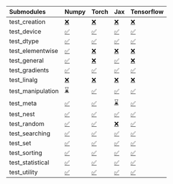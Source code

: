 | Submodules        | Numpy                                                                                                                           | Torch                                                                                                                           | Jax                                                                                                                             | Tensorflow                                                                                                                      |
|:------------------|:--------------------------------------------------------------------------------------------------------------------------------|:--------------------------------------------------------------------------------------------------------------------------------|:--------------------------------------------------------------------------------------------------------------------------------|:--------------------------------------------------------------------------------------------------------------------------------|
| test_creation     | <a href="https://github.com/unifyai/ivy/runs/8057590447?check_suite_focus=true" rel="noopener noreferrer" target="_blank">❌</a> | <a href="https://github.com/unifyai/ivy/runs/8057591125?check_suite_focus=true" rel="noopener noreferrer" target="_blank">❌</a> | <a href="https://github.com/unifyai/ivy/runs/8057591874?check_suite_focus=true" rel="noopener noreferrer" target="_blank">❌</a> | <a href="https://github.com/unifyai/ivy/runs/8057592497?check_suite_focus=true" rel="noopener noreferrer" target="_blank">❌</a> |
| test_device       | <a href="https://github.com/unifyai/ivy/runs/8057590480?check_suite_focus=true" rel="noopener noreferrer" target="_blank">✅</a> | <a href="https://github.com/unifyai/ivy/runs/8057591172?check_suite_focus=true" rel="noopener noreferrer" target="_blank">✅</a> | <a href="https://github.com/unifyai/ivy/runs/8057591920?check_suite_focus=true" rel="noopener noreferrer" target="_blank">✅</a> | <a href="https://github.com/unifyai/ivy/runs/8057592566?check_suite_focus=true" rel="noopener noreferrer" target="_blank">✅</a> |
| test_dtype        | <a href="https://github.com/unifyai/ivy/runs/8057590533?check_suite_focus=true" rel="noopener noreferrer" target="_blank">✅</a> | <a href="https://github.com/unifyai/ivy/runs/8057591213?check_suite_focus=true" rel="noopener noreferrer" target="_blank">✅</a> | <a href="https://github.com/unifyai/ivy/runs/8057591956?check_suite_focus=true" rel="noopener noreferrer" target="_blank">✅</a> | <a href="https://github.com/unifyai/ivy/runs/8057592622?check_suite_focus=true" rel="noopener noreferrer" target="_blank">✅</a> |
| test_elementwise  | <a href="https://github.com/unifyai/ivy/runs/8057590574?check_suite_focus=true" rel="noopener noreferrer" target="_blank">✅</a> | <a href="https://github.com/unifyai/ivy/runs/8057591255?check_suite_focus=true" rel="noopener noreferrer" target="_blank">❌</a> | <a href="https://github.com/unifyai/ivy/runs/8057591988?check_suite_focus=true" rel="noopener noreferrer" target="_blank">❌</a> | <a href="https://github.com/unifyai/ivy/runs/8057592686?check_suite_focus=true" rel="noopener noreferrer" target="_blank">❌</a> |
| test_general      | <a href="https://github.com/unifyai/ivy/runs/8057590638?check_suite_focus=true" rel="noopener noreferrer" target="_blank">✅</a> | <a href="https://github.com/unifyai/ivy/runs/8057591307?check_suite_focus=true" rel="noopener noreferrer" target="_blank">❌</a> | <a href="https://github.com/unifyai/ivy/runs/8057592015?check_suite_focus=true" rel="noopener noreferrer" target="_blank">✅</a> | <a href="https://github.com/unifyai/ivy/runs/8057592732?check_suite_focus=true" rel="noopener noreferrer" target="_blank">❌</a> |
| test_gradients    | <a href="https://github.com/unifyai/ivy/runs/8057590686?check_suite_focus=true" rel="noopener noreferrer" target="_blank">✅</a> | <a href="https://github.com/unifyai/ivy/runs/8057591360?check_suite_focus=true" rel="noopener noreferrer" target="_blank">✅</a> | <a href="https://github.com/unifyai/ivy/runs/8057592045?check_suite_focus=true" rel="noopener noreferrer" target="_blank">✅</a> | <a href="https://github.com/unifyai/ivy/runs/8057592769?check_suite_focus=true" rel="noopener noreferrer" target="_blank">✅</a> |
| test_linalg       | <a href="https://github.com/unifyai/ivy/runs/8057590717?check_suite_focus=true" rel="noopener noreferrer" target="_blank">❌</a> | <a href="https://github.com/unifyai/ivy/runs/8057591394?check_suite_focus=true" rel="noopener noreferrer" target="_blank">❌</a> | <a href="https://github.com/unifyai/ivy/runs/8057592086?check_suite_focus=true" rel="noopener noreferrer" target="_blank">❌</a> | <a href="https://github.com/unifyai/ivy/runs/8057592810?check_suite_focus=true" rel="noopener noreferrer" target="_blank">❌</a> |
| test_manipulation | <a href="https://github.com/unifyai/ivy/runs/8057590748?check_suite_focus=true" rel="noopener noreferrer" target="_blank">⌛</a> | <a href="https://github.com/unifyai/ivy/runs/8057591441?check_suite_focus=true" rel="noopener noreferrer" target="_blank">✅</a> | <a href="https://github.com/unifyai/ivy/runs/8057592140?check_suite_focus=true" rel="noopener noreferrer" target="_blank">✅</a> | <a href="https://github.com/unifyai/ivy/runs/8057592834?check_suite_focus=true" rel="noopener noreferrer" target="_blank">✅</a> |
| test_meta         | <a href="https://github.com/unifyai/ivy/runs/8057590783?check_suite_focus=true" rel="noopener noreferrer" target="_blank">✅</a> | <a href="https://github.com/unifyai/ivy/runs/8057591489?check_suite_focus=true" rel="noopener noreferrer" target="_blank">✅</a> | <a href="https://github.com/unifyai/ivy/runs/8057592181?check_suite_focus=true" rel="noopener noreferrer" target="_blank">⌛</a> | <a href="https://github.com/unifyai/ivy/runs/8057592874?check_suite_focus=true" rel="noopener noreferrer" target="_blank">✅</a> |
| test_nest         | <a href="https://github.com/unifyai/ivy/runs/8057590829?check_suite_focus=true" rel="noopener noreferrer" target="_blank">✅</a> | <a href="https://github.com/unifyai/ivy/runs/8057591539?check_suite_focus=true" rel="noopener noreferrer" target="_blank">✅</a> | <a href="https://github.com/unifyai/ivy/runs/8057592227?check_suite_focus=true" rel="noopener noreferrer" target="_blank">✅</a> | <a href="https://github.com/unifyai/ivy/runs/8057592899?check_suite_focus=true" rel="noopener noreferrer" target="_blank">✅</a> |
| test_random       | <a href="https://github.com/unifyai/ivy/runs/8057590869?check_suite_focus=true" rel="noopener noreferrer" target="_blank">✅</a> | <a href="https://github.com/unifyai/ivy/runs/8057591582?check_suite_focus=true" rel="noopener noreferrer" target="_blank">✅</a> | <a href="https://github.com/unifyai/ivy/runs/8057592274?check_suite_focus=true" rel="noopener noreferrer" target="_blank">❌</a> | <a href="https://github.com/unifyai/ivy/runs/8057592932?check_suite_focus=true" rel="noopener noreferrer" target="_blank">✅</a> |
| test_searching    | <a href="https://github.com/unifyai/ivy/runs/8057590901?check_suite_focus=true" rel="noopener noreferrer" target="_blank">✅</a> | <a href="https://github.com/unifyai/ivy/runs/8057591621?check_suite_focus=true" rel="noopener noreferrer" target="_blank">✅</a> | <a href="https://github.com/unifyai/ivy/runs/8057592307?check_suite_focus=true" rel="noopener noreferrer" target="_blank">✅</a> | <a href="https://github.com/unifyai/ivy/runs/8057592958?check_suite_focus=true" rel="noopener noreferrer" target="_blank">✅</a> |
| test_set          | <a href="https://github.com/unifyai/ivy/runs/8057590956?check_suite_focus=true" rel="noopener noreferrer" target="_blank">✅</a> | <a href="https://github.com/unifyai/ivy/runs/8057591672?check_suite_focus=true" rel="noopener noreferrer" target="_blank">✅</a> | <a href="https://github.com/unifyai/ivy/runs/8057592338?check_suite_focus=true" rel="noopener noreferrer" target="_blank">✅</a> | <a href="https://github.com/unifyai/ivy/runs/8057592989?check_suite_focus=true" rel="noopener noreferrer" target="_blank">✅</a> |
| test_sorting      | <a href="https://github.com/unifyai/ivy/runs/8057590994?check_suite_focus=true" rel="noopener noreferrer" target="_blank">✅</a> | <a href="https://github.com/unifyai/ivy/runs/8057591727?check_suite_focus=true" rel="noopener noreferrer" target="_blank">✅</a> | <a href="https://github.com/unifyai/ivy/runs/8057592375?check_suite_focus=true" rel="noopener noreferrer" target="_blank">✅</a> | <a href="https://github.com/unifyai/ivy/runs/8057593015?check_suite_focus=true" rel="noopener noreferrer" target="_blank">✅</a> |
| test_statistical  | <a href="https://github.com/unifyai/ivy/runs/8057591032?check_suite_focus=true" rel="noopener noreferrer" target="_blank">✅</a> | <a href="https://github.com/unifyai/ivy/runs/8057591774?check_suite_focus=true" rel="noopener noreferrer" target="_blank">✅</a> | <a href="https://github.com/unifyai/ivy/runs/8057592412?check_suite_focus=true" rel="noopener noreferrer" target="_blank">✅</a> | <a href="https://github.com/unifyai/ivy/runs/8057593045?check_suite_focus=true" rel="noopener noreferrer" target="_blank">✅</a> |
| test_utility      | <a href="https://github.com/unifyai/ivy/runs/8057591072?check_suite_focus=true" rel="noopener noreferrer" target="_blank">✅</a> | <a href="https://github.com/unifyai/ivy/runs/8057591828?check_suite_focus=true" rel="noopener noreferrer" target="_blank">✅</a> | <a href="https://github.com/unifyai/ivy/runs/8057592448?check_suite_focus=true" rel="noopener noreferrer" target="_blank">✅</a> | <a href="https://github.com/unifyai/ivy/runs/8057593079?check_suite_focus=true" rel="noopener noreferrer" target="_blank">✅</a> |